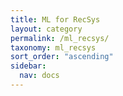 ```yaml
---
title: ML for RecSys
layout: category
permalink: /ml_recsys/
taxonomy: ml_recsys
sort_order: "ascending"
sidebar:
  nav: docs
---
```

